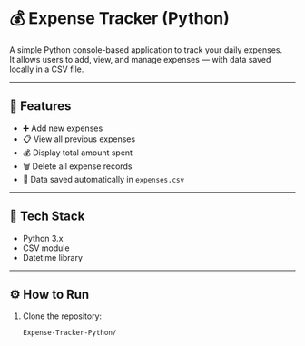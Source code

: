  # 💰 Expense Tracker (Python)

A simple Python console-based application to track your daily expenses.  
It allows users to add, view, and manage expenses — with data saved locally in a CSV file.

---

## 🚀 Features
- ➕ Add new expenses  
- 📋 View all previous expenses  
- 💰 Display total amount spent  
- 🗑️ Delete all expense records  
- 💾 Data saved automatically in `expenses.csv`

---

## 🧩 Tech Stack
- Python 3.x
- CSV module
- Datetime library

---

## ⚙️ How to Run
1. Clone the repository:
   ```bash
   Expense-Tracker-Python/
 
